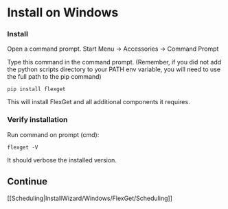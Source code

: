 # Install on Windows

### Install

Open a command prompt. Start Menu -> Accessories -> Command Prompt

Type this command in the command prompt. (Remember, if you did not add the python scripts directory to your PATH env variable, you will need to use the full path to the pip command)

    pip install flexget


This will install FlexGet and all additional components it requires.

### Verify installation

Run command on prompt (cmd):


    flexget -V


It should verbose the installed version.

## Continue

[[Scheduling|InstallWizard/Windows/FlexGet/Scheduling]]

